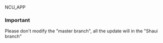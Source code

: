 NCU_APP
### Important
Please don't modify the "master branch", all the update will in the "Shaui branch"

